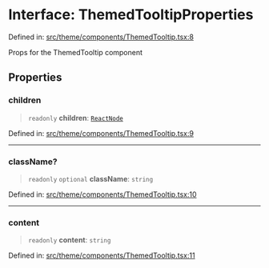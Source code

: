 # Interface: ThemedTooltipProperties

Defined in: [src/theme/components/ThemedTooltip.tsx:8](https://github.com/Nick2bad4u/Uptime-Watcher/blob/main/src/theme/components/ThemedTooltip.tsx#L8)

Props for the ThemedTooltip component

## Properties

### children

> `readonly` **children**: [`ReactNode`](https://github.com/DefinitelyTyped/DefinitelyTyped/blob/80449050d0e5e84f44ffa3fd3dc5651e4747e589/types/react/index.d.ts#L427)

Defined in: [src/theme/components/ThemedTooltip.tsx:9](https://github.com/Nick2bad4u/Uptime-Watcher/blob/main/src/theme/components/ThemedTooltip.tsx#L9)

***

### className?

> `readonly` `optional` **className**: `string`

Defined in: [src/theme/components/ThemedTooltip.tsx:10](https://github.com/Nick2bad4u/Uptime-Watcher/blob/main/src/theme/components/ThemedTooltip.tsx#L10)

***

### content

> `readonly` **content**: `string`

Defined in: [src/theme/components/ThemedTooltip.tsx:11](https://github.com/Nick2bad4u/Uptime-Watcher/blob/main/src/theme/components/ThemedTooltip.tsx#L11)
